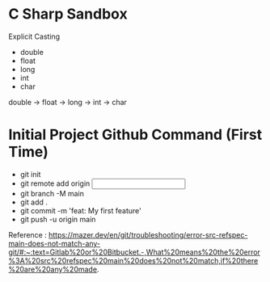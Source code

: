 # C Sharp Sandbox

Explicit Casting 
- double 
- float 
- long 
- int 
- char

double -> float -> long -> int -> char

# Initial Project Github Command (First Time)
- git init
- git remote add origin <input your repo ref here>
- git branch -M main
- git add .
- git commit -m 'feat: My first feature'
- git push -u origin main

Reference : https://mazer.dev/en/git/troubleshooting/error-src-refspec-main-does-not-match-any-git/#:~:text=Gitlab%20or%20Bitbucket.-,What%20means%20the%20error%3A%20src%20refspec%20main%20does%20not%20match,if%20there%20are%20any%20made.


